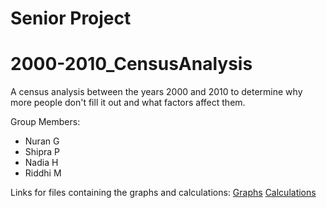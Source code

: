 # Senior Project
# 2000-2010_CensusAnalysis
A census analysis between the years 2000 and 2010 to determine why more people don't fill it out and what factors affect them.

Group Members:
- Nuran G
- Shipra P
- Nadia H
- Riddhi M

Links for files containing the graphs and calculations:
[Graphs](https://drive.google.com/drive/folders/1bBr0pT-Yb-AlNBAeuxBvt717IQZCnKrh?usp=sharing)
[Calculations](https://drive.google.com/drive/folders/1F4x8BEF3w8KUvduBrDGKcG8WJ3gRGgB8?usp=sharing)

